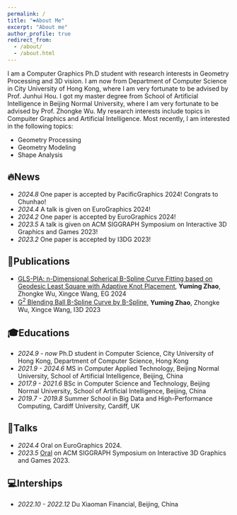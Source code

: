 ```yaml
---
permalink: /
title: "❤️About Me"
excerpt: "About me"
author_profile: true
redirect_from: 
  - /about/
  - /about.html
---
```


I am a Computer Graphics Ph.D student with research interests in Geometry Processing and 3D vision. I am now from Department of Computer Science in City University of Hong Kong, where I am very fortunate to be advised by Prof. Junhui Hou. I got my master degree from School of Artificial Intelligence in Beijing Normal University, where I am very fortunate to be advised by Prof. Zhongke Wu. My research interests include topics in Compuiter Graphics and Artificial Intelligence. Most recently, I am interested in the following topics:
* Geometry Processing
* Geometry Modeling
* Shape Analysis

🔥News
------
* *2024.8* One paper is accepted by PacificGraphics 2024! Congrats to Chunhao!
* *2024.4* A talk is given on EuroGraphics 2024!
* *2024.2* One paper is accepted by EuroGraphics 2024!
* *2023.5* A talk is given on ACM SIGGRAPH Symposium on Interactive 3D Graphics and Games 2023!
* *2023.2* One paper is accepted by I3DG 2023!

📝Publications
------
* [GLS-PIA: n-Dimensional Spherical B-Spline Curve Fitting based on Geodesic Least Square with Adaptive Knot Placement](https://onlinelibrary.wiley.com/doi/10.1111/cgf.15021), **Yuming Zhao**, Zhongke Wu, Xingce Wang, EG 2024
* [G<sup>2</sup> Blending Ball B-Spline Curve by B-Spline](https://dl.acm.org/doi/10.1145/3585504), **Yuming Zhao**, Zhongke Wu, Xingce Wang, I3D 2023

🎓Educations
------
* *2024.9 - now*
  Ph.D student in Computer Science,
  City University of Hong Kong, Department of Computer Science, Hong Kong 
* *2021.9 - 2024.6*
  MS in Computer Applied Technology,
  Beijing Normal University, School of Artificial Intelligence, Beijing, China 
* *2017.9 - 2021.6* BSc in Computer Science and Technology, Beijing Normal University, School of Artificial Intelligence, Beijing, China
* *2019.7 - 2019.8* Summer School in Big Data and High-Performance Computing, Cardiff University, Cardiff, UK
  
💬Talks
------
* *2024.4* Oral on EuroGraphics 2024.
* *2023.5* [Oral](https://www.youtube.com/watch?v=m8rggUd7cAQ&t=11s) on ACM SIGGRAPH Symposium on Interactive 3D Graphics and Games 2023.

💻Interships
------
* *2022.10 - 2022.12* Du Xiaoman Financial, Beijing, China
